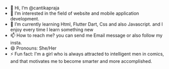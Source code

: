 - 👋 Hi, I’m @cantikapraja
- 👀 I’m interested in the field of website and mobile application development.
- 🌱 I’m currently learning Html, Flutter Dart, Css and also Javascript. and I enjoy every time I learn something new
- 📫 How to reach me? you can send me Email message or also follow my insta.
- 😄 Pronouns: She/Her 
- ⚡ Fun fact: I'm a girl who is always attracted to intelligent men in comics, and that motivates me to become smarter and more accomplished.

<!---
cantikapraja/cantikapraja is a ✨ special ✨ repository because its `README.md` (this file) appears on your GitHub profile.
You can click the Preview link to take a look at your changes.
--->
